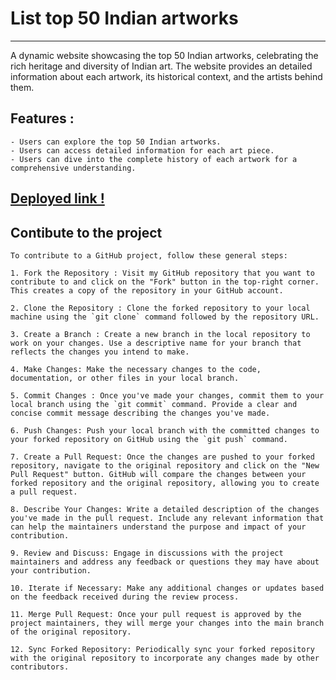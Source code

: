 # **List top 50 Indian artworks**
-----
A dynamic website showcasing the top 50 Indian artworks, celebrating the rich heritage and diversity of Indian art. The website provides an detailed information about each artwork, its historical context, and the artists behind them.

## Features : 
    - Users can explore the top 50 Indian artworks.
    - Users can access detailed information for each art piece.
    - Users can dive into the complete history of each artwork for a comprehensive understanding.

## [Deployed link !](https://artworkdisplay.onrender.com/ping )

## Contibute to the project
    To contribute to a GitHub project, follow these general steps:

    1. Fork the Repository : Visit my GitHub repository that you want to contribute to and click on the "Fork" button in the top-right corner. This creates a copy of the repository in your GitHub account.

    2. Clone the Repository : Clone the forked repository to your local machine using the `git clone` command followed by the repository URL.

    3. Create a Branch : Create a new branch in the local repository to work on your changes. Use a descriptive name for your branch that reflects the changes you intend to make.

    4. Make Changes: Make the necessary changes to the code, documentation, or other files in your local branch.

    5. Commit Changes : Once you've made your changes, commit them to your local branch using the `git commit` command. Provide a clear and concise commit message describing the changes you've made.

    6. Push Changes: Push your local branch with the committed changes to your forked repository on GitHub using the `git push` command.

    7. Create a Pull Request: Once the changes are pushed to your forked repository, navigate to the original repository and click on the "New Pull Request" button. GitHub will compare the changes between your forked repository and the original repository, allowing you to create a pull request.

    8. Describe Your Changes: Write a detailed description of the changes you've made in the pull request. Include any relevant information that can help the maintainers understand the purpose and impact of your contribution.

    9. Review and Discuss: Engage in discussions with the project maintainers and address any feedback or questions they may have about your contribution.

    10. Iterate if Necessary: Make any additional changes or updates based on the feedback received during the review process.

    11. Merge Pull Request: Once your pull request is approved by the project maintainers, they will merge your changes into the main branch of the original repository.

    12. Sync Forked Repository: Periodically sync your forked repository with the original repository to incorporate any changes made by other contributors.
